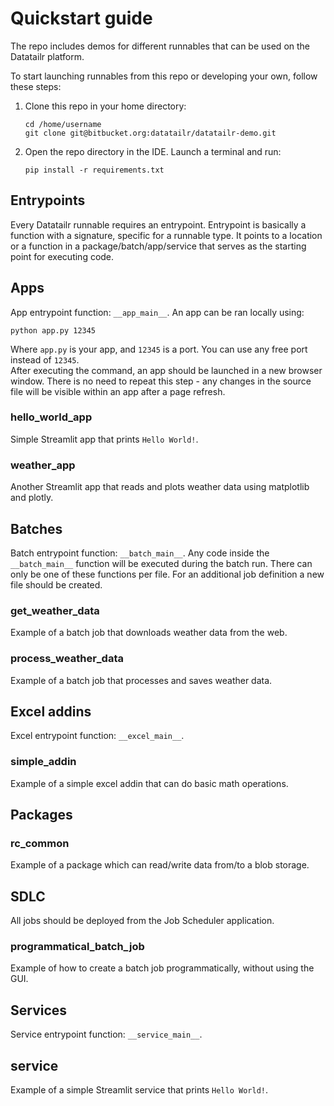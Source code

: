 # Quickstart guide

The repo includes demos for different runnables that can be used on the Datatailr platform.  

To start launching runnables from this repo or developing your own, follow these steps:
1. Clone this repo in your home directory:
    ```
    cd /home/username
    git clone git@bitbucket.org:datatailr/datatailr-demo.git
    ```
2. Open the repo directory in the IDE. Launch a terminal and run:
    ```
    pip install -r requirements.txt
    ```

## Entrypoints

Every Datatailr runnable requires an entrypoint. Entrypoint is basically a function with a signature, specific for a runnable type. It points to a location or a function in a package/batch/app/service that serves as the starting point for executing code. 

## Apps
App entrypoint function: `__app_main__`.
An app can be ran locally using:
```
python app.py 12345
```
Where `app.py` is your app, and `12345` is a port. You can use any free port instead of `12345`.  
After executing the command, an app should be launched in a new browser window. There is no need to repeat this step - any changes in the source file will be visible within an app after a page refresh.
### hello_world_app
Simple Streamlit app that prints `Hello World!`. 
### weather_app
Another Streamlit app that reads and plots weather data using matplotlib and plotly.  

## Batches
Batch entrypoint function: `__batch_main__`.
Any code inside the `__batch_main__` function will be executed during the batch run. There can only be one of these functions per file. For an additional job definition a new file should be created.
### get_weather_data
Example of a batch job that downloads weather data from the web.  
### process_weather_data 
Example of a batch job that processes and saves weather data.

## Excel addins
Excel entrypoint function: `__excel_main__`.
### simple_addin  
Example of a simple excel addin that can do basic math operations.

## Packages
### rc_common
Example of a package which can read/write data from/to a blob storage.

## SDLC
All jobs should be deployed from the Job Scheduler application.  
### programmatical_batch_job
Example of how to create a batch job programmatically, without using the GUI.

## Services
Service entrypoint function: `__service_main__`.
## service
Example of a simple Streamlit service that prints `Hello World!`.
